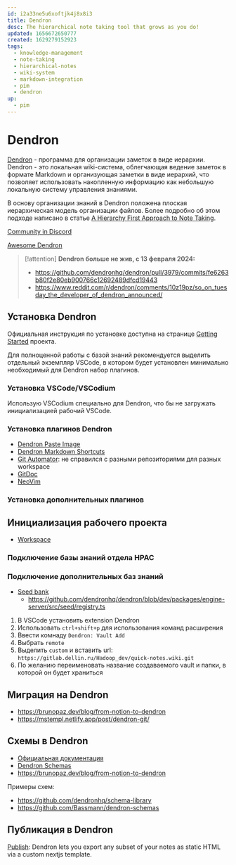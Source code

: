 ```yaml
---
id: i2a33ne5u6xoftjk4j8x8i3
title: Dendron
desc: The hierarchical note taking tool that grows as you do!
updated: 1656672650777
created: 1629279152923
tags:
  - knowledge-management
  - note-taking
  - hierarchical-notes
  - wiki-system
  - markdown-integration
  - pim
  - dendron
up:
  - pim
---
```

# Dendron

[Dendron](https://wiki.dendron.so/) - программа для организации заметок в виде иерархии. Dendron - это локальная wiki-система, облегчающая ведение заметок в формате Markdown и организующая заметки в виде иерархий, что позволяет использовать накопленную информацию как небольшую локальную систему управления знаниями.

В основу организации знаний в Dendron положена плоская иерархическая модель организации файлов. Более подробно об этом подходе написано в статье [A Hierarchy First Approach to Note Taking](https://www.kevinslin.com/notes/3dd58f62-fee5-4f93-b9f1-b0f0f59a9b64.html).

[Community in Discord](https://discord.com/invite/xrKTUStHNZ)

[Awesome Dendron](https://github.com/dendronhq/awesome-dendron/)

> [!attention] **Dendron больше не жив, с 13 февраля 2024:**
>
> * https://github.com/dendronhq/dendron/pull/3979/commits/fe6263b80f2e80eb900766c12692489dfcd19443
> *  https://www.reddit.com/r/dendron/comments/10z19pz/so_on_tuesday_the_developer_of_dendron_announced/

## Установка Dendron

Официальная инструкция по установке доступна на странице [Getting Started](https://wiki.dendron.so/notes/678c77d9-ef2c-4537-97b5-64556d6337f1.html) проекта.

Для полноценной работы с базой знаний рекомендуется выделить отдельный экземпляр VSCode, в котором будет установлен минимально необходимый для Dendron набор плагинов.

### Установка VSCode/VSCodium

Использую VSCodium специально для Dendron, что бы не загружать инициализацией рабочий VSCode.
### Установка плагинов Dendron

* [Dendron Paste Image](https://marketplace.visualstudio.com/items?itemName=dendron.dendron-paste-image)
* [Dendron Markdown Shortcuts](https://marketplace.visualstudio.com/items?itemName=dendron.dendron-markdown-shortcuts)
* [Git Automator](https://marketplace.visualstudio.com/items?itemName=ivangabriele.vscode-git-add-and-commit): не справился с разными репозиториями для разных workspace
* [GitDoc](https://marketplace.visualstudio.com/items?itemName=vsls-contrib.gitdoc)
* [NeoVim](https://marketplace.visualstudio.com/items?itemName=asvetliakov.vscode-neovim)

### Установка дополнительных плагинов

## Инициализация рабочего проекта

* [Workspace](https://wiki.dendron.so/notes/c4cf5519-f7c2-4a23-b93b-1c9a02880f6b.html)

### Подключение базы знаний отдела НРАС

### Подключение дополнительных баз знаний

* [Seed bank](https://wiki.dendron.so/notes/6ff8cbb6-e4b8-449b-a967-277b76e4ecef.html)
    * https://github.com/dendronhq/dendron/blob/dev/packages/engine-server/src/seed/registry.ts

1. В VSCode установить extension Dendron
2. Использовать `ctrl+shift+p` для использования команд расширения
3. Ввести комнаду `Dendron: Vault Add`
4. Выбрать `remote`
5. Выделить `custom` и вставить url: `https://gitlab.dellin.ru/Hadoop_dev/quick-notes.wiki.git`
6. По желанию переименовать название создаваемого vault и папки, в которой он будет храниться

## Миграция на Dendron

* https://brunopaz.dev/blog/from-notion-to-dendron
* https://mstempl.netlify.app/post/dendron-git/

## Схемы в Dendron

* [Официальная документация](https://wiki.dendron.so/notes/c5e5adde-5459-409b-b34d-a0d75cbb1052.html)
* [Dendron Schemas](https://mstempl.netlify.app/post/dendron-schemas/)
* https://brunopaz.dev/blog/from-notion-to-dendron

Примеры схем:
* https://github.com/dendronhq/schema-library
* https://github.com/Bassmann/dendron-schemas

## Публикация в Dendron

[Publish](https://wiki.dendron.so/notes/4ushYTDoX0TYQ1FDtGQSg/#getting-started): Dendron lets you export any subset of your notes as static HTML via a custom nextjs template.

